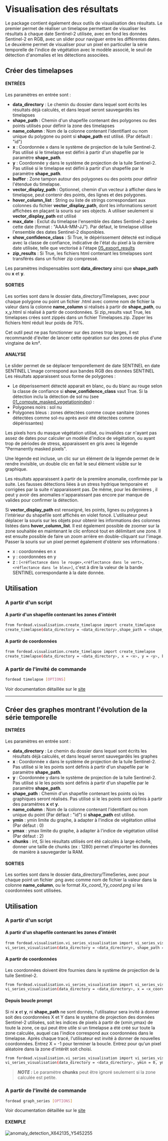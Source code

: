 # Visualisation des résultats
Le package contient également deux outils de visualisation des résultats. Le premier permet de réaliser un timelapse permettant de visualiser les résultats à chaque date Sentinel-2 utilisée, avec en fond les données Sentinel-2 en RGB, avec un slider pour naviguer entre les différentes dates.
Le deuxième permet de visualiser pour un pixel en particulier la série temporelle de l'indice de végétation avec le modèle associé, le seuil de détection d'anomalies et les détections associées.

## Créer des timelapses
#### ENTRÉES
Les paramètres en entrée sont :

- **data_directory** : Le chemin du dossier dans lequel sont écrits les résultats déjà calculés, et dans lequel seront sauvegardés les timelapses
- **shape_path** : Chemin d'un shapefile contenant des polygones ou des points utilisés pour définir la zone des timelapses
- **name_column** : Nom de la colonne contenant l'identifiant ou nom unique du polygone ou point si **shape_path** est utilisé. (Par défault : "id")
- **x** : Coordonnée x dans le système de projection de la tuile Sentinel-2. Pas utilisé si le timelapse est défini à partir d'un shapefile par le paramètre **shape_path**.
- **y** : Coordonnée y dans le système de projection de la tuile Sentinel-2. Pas utilisé si le timelapse est défini à partir d'un shapefile par le paramètre **shape_path**.
- **buffer** : Zone tampon autour des polygones ou des points pour définir l'étendue du timelapse.
- **vector_display_path** : Optionnel, chemin d'un vecteur à afficher dans le timelapse, peut contenir des points, des lignes et des polygones.
- **hover_column_list** : String ou liste de strings correspondant aux colonnes du fichier **vector_display_path**, dont les informations seront affichées en plaçant la souris sur ses objects. A utiliser seulement si **vector_display_path** est utilisé
- **max_date** : Exclut du timelapse l'ensemble des dates Sentinel-2 après cette date (format : "AAAA-MM-JJ"). Par défaut, le timelapse utilise l'ensemble des dates Sentinel-2 disponibles.
- **show_confidence_class** : Si True, le dépérissement détecté est indiqué avec la classe de confiance, indicative de l'état du pixel à la dernière date utilisée, telle que vectorisé à l'étape [05_export_results](https://fordead.gitlab.io/fordead_package/docs/user_guides/french/05_export_results/)
- **zip_results** : Si True, les fichiers html contenant les timelapses sont transférés dans un fichier zip compressé.

Les paramètres indispensables sont **data_directory** ainsi que **shape_path** ou **x** et **y**.

#### SORTIES
Les sorties sont dans le dossier data_directory/Timelapses, avec pour chaque polygone ou point un fichier .html avec comme nom de fichier la valeur dans la colonne **name_column** si réalisés à partir de **shape_path**, ou x_y.html si réalisé à partir de coordonnées.
Si zip_results vaut True, les timelapses crées sont zippés dans un fichier Timelapses.zip. Zipper les fichiers html réduit leur poids de 70%.

Cet outil peut ne pas fonctionner sur des zones trop larges, il est recommandé d'éviter de lancer cette opération sur des zones de plus d'une vingtaine de km².

#### ANALYSE
Le slider permet de se déplacer temporellement de date SENTINEL en date SENTINEL
L'image correspond aux bandes RGB des données SENTINEL
Les résultats apparaissent sous forme de polygones :
- Le déperissement détecté apparait en blanc, ou du blanc au rouge selon la classe de confiance si **show_confidence_class** vaut True.
Si la détection inclu la détection de sol nu (see [01_compute_masked_vegetationindex](https://fordead.gitlab.io/fordead_package/docs/user_guides/french/01_compute_masked_vegetationindex/)) :
- Polygones noirs : sol nu
- Polygones bleus : zones détectées comme coupe sanitaire (zones détectées comme sol-nu après avoir été détectées comme dépérissantes)

Les pixels hors du masque végétation utilisé, ou invalides car n'ayant pas assez de dates pour calculer un modèle d'indice de végétation, ou ayant trop de périodes de stress, apparaissent en gris avec la légende "Permanently masked pixels".

Une légende est incluse, un clic sur un élément de la légende permet de le rendre invisible, un double clic en fait le seul élément visible sur le graphique.

Les résultats apparaissent à partir de la première anomalie, confirmée par la suite. Les fausses détections liées à un stress hydrique temporaire et corrigées par la suite n'apparaissent pas. De même, pour les dernières , il peut y avoir des anomalies n'apparaissant pas encore par manque de  valides pour confirmer la détection.

Si **vector_display_path** est renseigné, les points, lignes ou polygones à l'intérieur du shapefile sont affichés en violet foncé. L'utilisateur peut déplacer la souris sur les objets pour obtenir les informations des colonnes listées dans **hover_column_list**.
Il est également possible de zoomer sur la zone souhaitée en maintenant le clic enfoncé tout en délimitant une zone. Il est ensuite possible de faire un zoom arrière en double-cliquant sur l'image. Passer la souris sur un pixel permet également d'obtenir ses informations :

- x : coordonnées en x
- y : coordonnées en y
- z : `[<réflectance dans le rouge>,<réflectance dans le vert>,<réflectance dans le bleu>]`, c'est à dire la valeur de la bande SENTINEL correspondante à la date donnée.

## Utilisation
### A partir d'un script
#### A partir d'un shapefile contenant les zones d'intérêt
```bash
from fordead.visualisation.create_timelapse import create_timelapse
create_timelapse(data_directory = <data_directory>,shape_path = <shape_path>, buffer = 100, name_column = "id")
```
#### A partir de coordonnées
```bash
from fordead.visualisation.create_timelapse import create_timelapse
create_timelapse(data_directory = <data_directory>, x = <x>, y = <y>, buffer = 100)
```
### A partir de l'invité de commande
```bash
fordead timelapse [OPTIONS]
```
Voir documentation détaillée sur le [site](https://fordead.gitlab.io/fordead_package/docs/cli/#fordead-timelapse)

***

## Créer des graphes montrant l'évolution de la série temporelle
#### ENTRÉES
Les paramètres en entrée sont :

- **data_directory** : Le chemin du dossier dans lequel sont écrits les résultats déjà calculés, et dans lequel seront sauvegardés les graphes
- **x** : Coordonnée x dans le système de projection de la tuile Sentinel-2. Pas utilisé si le les points sont définis à partir d'un shapefile par le paramètre **shape_path**.
- **y** : Coordonnée y dans le système de projection de la tuile Sentinel-2. Pas utilisé si le les points sont définis à partir d'un shapefile par le paramètre **shape_path**.
- **shape_path** : Chemin d'un shapefile contenant les points où les graphiques seront réalisés. Pas utilisé si le les points sont définis à partir des paramètres **x** et **y**.
- **name_column** : Nom de la colonne contenant l'identifiant ou nom unique du point (Par défaut : "id") si **shape_path** est utilisé.
- **ymin** : ymin limite du graphe, à adapter à l'indice de végétation utilisé (Par défaut : 0)
- **ymax** : ymax limite du graphe, à adapter à l'indice de végétation utilisé (Par défaut : 2)
- **chunks** : int, Si les résultats utilisés ont été calculés à large échelle, donner une taille de chunks (ex : 1280) permet d'importer les données de manière à sauvegarder la RAM. 

#### SORTIES
Les sorties sont dans le dossier data_directory/TimeSeries, avec pour chaque point un fichier .png avec comme nom de fichier la valeur dans la colonne **name_column**, ou le format *Xx_coord_Yy_coord.png* si les coordonnées sont utilisées.

## Utilisation
### A partir d'un script
#### A partir d'un shapefile contenant les zones d'intérêt
```bash
from fordead.visualisation.vi_series_visualisation import vi_series_visualisation
vi_series_visualisation(data_directory = <data_directory>, shape_path = <shape_path>, name_column = "id", ymin = 0, ymax = 2, chunks = 100)
```
#### A partir de coordonnées
Les coordonnées doivent être fournies dans le système de projection de la tuile Sentinel-2.
```bash
from fordead.visualisation.vi_series_visualisation import vi_series_visualisation
vi_series_visualisation(data_directory = <data_directory>, x = <x_coord>, y = <y_coord>, ymin = 0, ymax = 2, chunks = 100)
```


#### Depuis boucle prompt
Si ni **x** et **y**, ni **shape_path** ne sont donnés, l'utilisateur sera invité à donner soit des coordonnées X et Y dans le système de projection des données Sentinel-2 utilisées, soit les indices de pixels à partir de (xmin,ymax) de toute la zone, ce qui peut être utile si un timelapse a été créé sur toute la zone calculée, auquel cas l'indice correspond aux coordonnées dans le timelapse.
Après chaque tracé, l'utilisateur est invité à donner de nouvelles coordonnées. Entrez X = -1 pour terminer la boucle. Entrez <ENTER> pour qu'un pixel aléatoire dans la zone d'intérêt soit choisi.

```bash
from fordead.visualisation.vi_series_visualisation import vi_series_visualisation
vi_series_visualisation(data_directory = <data_directory>, ymin = 0, ymax = 2, chunks = 100)
```

> **_NOTE :_** Le paramètre **chunks** peut être ignoré seulement si la zone calculée est petite.

### A partir de l'invité de commande
```bash
fordead graph_series [OPTIONS]
```
Voir documentation détaillée sur le [site](https://fordead.gitlab.io/fordead_package/docs/cli/#fordead-graph_series)

#### EXEMPLE
![anomaly_detection_X642135_Y5452255](Diagrams/anomaly_detection_X642135_Y5452255.png "anomaly_detection_X642135_Y5452255")

